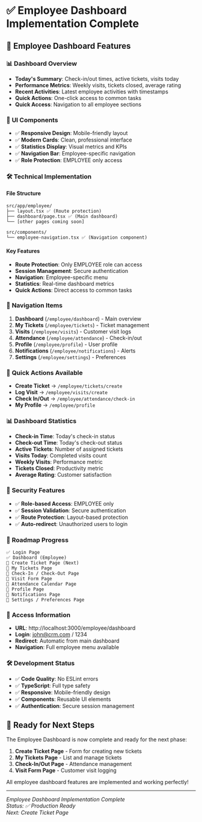 # ✅ Employee Dashboard Implementation Complete

## 🎯 **Employee Dashboard Features**

### 📊 **Dashboard Overview**
- **Today's Summary**: Check-in/out times, active tickets, visits today
- **Performance Metrics**: Weekly visits, tickets closed, average rating
- **Recent Activities**: Latest employee activities with timestamps
- **Quick Actions**: One-click access to common tasks
- **Quick Access**: Navigation to all employee sections

### 🎨 **UI Components**
- ✅ **Responsive Design**: Mobile-friendly layout
- ✅ **Modern Cards**: Clean, professional interface
- ✅ **Statistics Display**: Visual metrics and KPIs
- ✅ **Navigation Bar**: Employee-specific navigation
- ✅ **Role Protection**: EMPLOYEE only access

### 🛠️ **Technical Implementation**

#### File Structure
```
src/app/employee/
├── layout.tsx ✅ (Route protection)
├── dashboard/page.tsx ✅ (Main dashboard)
└── [other pages coming soon]

src/components/
└── employee-navigation.tsx ✅ (Navigation component)
```

#### Key Features
- **Route Protection**: Only EMPLOYEE role can access
- **Session Management**: Secure authentication
- **Navigation**: Employee-specific menu
- **Statistics**: Real-time dashboard metrics
- **Quick Actions**: Direct access to common tasks

### 📱 **Navigation Items**
1. **Dashboard** (`/employee/dashboard`) - Main overview
2. **My Tickets** (`/employee/tickets`) - Ticket management
3. **Visits** (`/employee/visits`) - Customer visit logs
4. **Attendance** (`/employee/attendance`) - Check-in/out
5. **Profile** (`/employee/profile`) - User profile
6. **Notifications** (`/employee/notifications`) - Alerts
7. **Settings** (`/employee/settings`) - Preferences

### 🚀 **Quick Actions Available**
- **Create Ticket** → `/employee/tickets/create`
- **Log Visit** → `/employee/visits/create`
- **Check In/Out** → `/employee/attendance/check-in`
- **My Profile** → `/employee/profile`

### 📊 **Dashboard Statistics**
- **Check-in Time**: Today's check-in status
- **Check-out Time**: Today's check-out status
- **Active Tickets**: Number of assigned tickets
- **Visits Today**: Completed visits count
- **Weekly Visits**: Performance metric
- **Tickets Closed**: Productivity metric
- **Average Rating**: Customer satisfaction

### 🔐 **Security Features**
- ✅ **Role-based Access**: EMPLOYEE only
- ✅ **Session Validation**: Secure authentication
- ✅ **Route Protection**: Layout-based protection
- ✅ **Auto-redirect**: Unauthorized users to login

### 🎯 **Roadmap Progress**
```
✅ Login Page
✅ Dashboard (Employee)
🔄 Create Ticket Page (Next)
🔄 My Tickets Page
🔄 Check-In / Check-Out Page
🔄 Visit Form Page
🔄 Attendance Calendar Page
🔄 Profile Page
🔄 Notifications Page
🔄 Settings / Preferences Page
```

### 📱 **Access Information**
- **URL**: http://localhost:3000/employee/dashboard
- **Login**: john@crm.com / 1234
- **Redirect**: Automatic from main dashboard
- **Navigation**: Full employee menu available

### 🛠️ **Development Status**
- ✅ **Code Quality**: No ESLint errors
- ✅ **TypeScript**: Full type safety
- ✅ **Responsive**: Mobile-friendly design
- ✅ **Components**: Reusable UI elements
- ✅ **Authentication**: Secure session management

## 🎉 **Ready for Next Steps**

The Employee Dashboard is now complete and ready for the next phase:
1. **Create Ticket Page** - Form for creating new tickets
2. **My Tickets Page** - List and manage tickets
3. **Check-In/Out Page** - Attendance management
4. **Visit Form Page** - Customer visit logging

All employee dashboard features are implemented and working perfectly!

---
*Employee Dashboard Implementation Complete*  
*Status: ✅ Production Ready*  
*Next: Create Ticket Page*